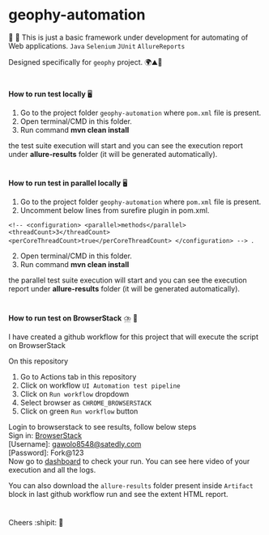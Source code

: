# geophy-automation

 :seedling: :seedling: This is just a basic framework under development for automating of Web applications.  `Java` `Selenium` `JUnit` `AllureReports`

 Designed specifically for `geophy` project. 🌍⛰️🌋
 
 #
 
**How to run test locally** :desktop_computer:    

1. Go to the project folder `geophy-automation` where `pom.xml` file is present.
2. Open terminal/CMD in this folder.   
3. Run command **mvn clean install**   

the test suite execution will start and you can see the execution report under **allure-results** folder (it will be generated automatically).
#

**How to run test in parallel locally** :desktop_computer:    

1. Go to the project folder `geophy-automation` where `pom.xml` file is present.
2. Uncomment below lines from surefire plugin in pom.xml.  


`<!-- <configuration>
        <parallel>methods</parallel> 
        <threadCount>3</threadCount> 
        <perCoreThreadCount>true</perCoreThreadCount>
        </configuration> -->
`.  


2. Open terminal/CMD in this folder.   
3. Run command **mvn clean install**   

the parallel test suite execution will start and you can see the execution report under **allure-results** folder (it will be generated automatically).
#

**How to run test on BrowserStack**   :cloud_with_lightning_and_rain:   :rocket:  

I have created a github workflow for this project that will execute the script on BrowserStack  

On this repository   

1. Go to Actions tab in this repository
2. Click on workflow `UI Automation test pipeline`
3. Click on `Run workflow` dropdown 
4. Select browser as `CHROME_BROWSERSTACK`
4. Click on green `Run workflow` button   

Login to browserstack to see results, follow below steps   
Sign in: [BrowserStack](https://www.browserstack.com/users/sign_in )  
[Username]: gawolo8548@satedly.com   
[Password]: Fork@123   
Now go to [dashboard](https://automate.browserstack.com/dashboard/v2/builds)  to check your run. You can see here video of your execution and all the logs.

You can also download the `allure-results` folder present inside `Artifact` block in last github workflow run and see the extent HTML report.  
#

Cheers :shipit: :tada:



